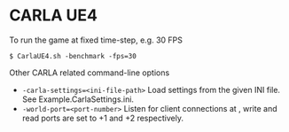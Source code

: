 CARLA UE4
=========

To run the game at fixed time-step, e.g. 30 FPS

    $ CarlaUE4.sh -benchmark -fps=30

Other CARLA related command-line options

  * `-carla-settings=<ini-file-path>` Load settings from the given INI file. See Example.CarlaSettings.ini.
  * `-world-port=<port-number>` Listen for client connections at <port-number>, write and read ports are set to <port-number>+1 and <port-number>+2 respectively.
